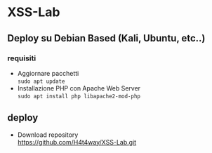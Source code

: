 # XSS-Lab

## Deploy su Debian Based (Kali, Ubuntu, etc..)

### requisiti

- Aggiornare pacchetti  
```sudo apt update```
- Installazione PHP con Apache Web Server  
```sudo apt install php libapache2-mod-php```

## deploy
- Download repository  
https://github.com/H4t4way/XSS-Lab.git

